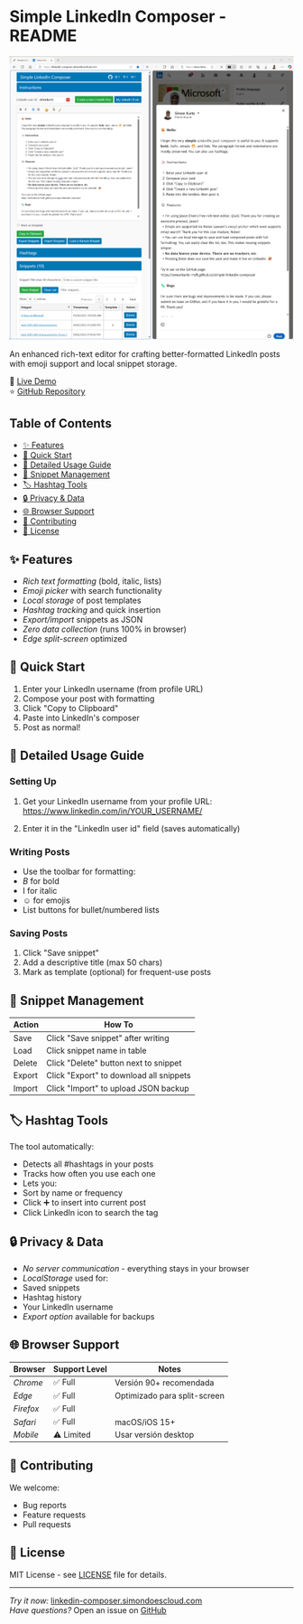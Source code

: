 # Simple LinkedIn Composer - README

![Banner Image](composer-linkedin-side-by-side.png)

An enhanced rich-text editor for crafting better-formatted LinkedIn posts with emoji support and local snippet storage.

🔗 [Live Demo](https://linkedin-composer.simondoescloud.com/)  
⭐ [GitHub Repository](https://github.com/simonkurtz-MSFT/simple-linkedin-composer)

## Table of Contents
- [✨ Features](#features)
- [🚀 Quick Start](#quick-start)
- [📖 Detailed Usage Guide](#detailed-usage-guide)
- [💾 Snippet Management](#snippet-management)
- [🏷️ Hashtag Tools](#hashtag-tools)
- [🔒 Privacy & Data](#privacy--data)
- [🌐 Browser Support](#browser-support)
- [🤝 Contributing](#contributing)
- [📜 License](#license)

<h2 id="features">✨ Features</h2>

- *Rich text formatting* (bold, italic, lists)
- *Emoji picker* with search functionality
- *Local storage* of post templates
- *Hashtag tracking* and quick insertion
- *Export/import* snippets as JSON
- *Zero data collection* (runs 100% in browser)
- *Edge split-screen* optimized

<h2 id="quick-start">🚀 Quick Start</h2>

1. Enter your LinkedIn username (from profile URL)
2. Compose your post with formatting
3. Click "Copy to Clipboard" 
4. Paste into LinkedIn's composer
5. Post as normal!

<h2 id="detailed-usage-guide">📖 Detailed Usage Guide</h2>

### Setting Up
1. Get your LinkedIn username from your profile URL:
https://www.linkedin.com/in/YOUR_USERNAME/

2. Enter it in the "LinkedIn user id" field (saves automatically)

### Writing Posts
- Use the toolbar for formatting:
- *B* for bold
- I for italic
- ☺ for emojis
- List buttons for bullet/numbered lists

### Saving Posts
1. Click "Save snippet"
2. Add a descriptive title (max 50 chars)
3. Mark as template (optional) for frequent-use posts

<h2 id="snippet-management">💾 Snippet Management</h2>

| Action | How To |
|--------|--------|
| Save | Click "Save snippet" after writing |
| Load | Click snippet name in table |
| Delete | Click "Delete" button next to snippet |
| Export | Click "Export" to download all snippets |
| Import | Click "Import" to upload JSON backup |

<h2 id="hashtag-tools">🏷️ Hashtag Tools</h2>

The tool automatically:
- Detects all #hashtags in your posts
- Tracks how often you use each one
- Lets you:
- Sort by name or frequency
- Click ➕ to insert into current post
- Click LinkedIn icon to search the tag

<h2 id="privacy--data">🔒 Privacy & Data</h2>

- *No server communication* - everything stays in your browser
- *LocalStorage* used for:
- Saved snippets
- Hashtag history
- Your LinkedIn username
- *Export option* available for backups

<h2 id="browser-support">🌐 Browser Support</h2>

| Browser       | Support Level | Notes                  |
|---------------|---------------|------------------------|
| *Chrome*    | ✅ Full       | Versión 90+ recomendada|
| *Edge*      | ✅ Full       | Optimizado para split-screen |
| *Firefox*   | ✅ Full       |                        |
| *Safari*    | ✅ Full       | macOS/iOS 15+          |
| *Mobile*    | ⚠️ Limited    | Usar versión desktop   |

<h2 id="contributing">🤝 Contributing</h2>

We welcome:
- Bug reports
- Feature requests
- Pull requests

<h2 id="license">📜 License</h2>

MIT License - see [LICENSE](LICENSE) file for details.

---

*Try it now:* [linkedin-composer.simondoescloud.com](https://linkedin-composer.simondoescloud.com/)  
*Have questions?* Open an issue on [GitHub](https://github.com/simonkurtz-MSFT/simple-linkedin-composer/issues)